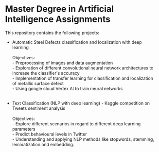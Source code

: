 # Master Degree in Artificial Intelligence Assignments
This repository contains the following projects:

- Automatic Steel Defects classification and localization with deep learning<br /><br />
          Objectives:<br />
           - Preprocessing of images and data augmentation<br />
           - Exploration of different convolutional neural network architectures to increase the classifier's accuracy<br /> 
           - Implementation of transfer learning for classification and localization of metallic surface defect<br />
           - Using google cloud Vertex AI to train neural networks<br /><br />
           
         
- Text Classification (NLP with deep learning) - Kaggle competition on Tweets sentiment analysis<br /><br />
         Objectives:<br />
           - Explore different scenarios in regard to different deep learning parameters<br />
           - Predict behavioural levels in Twitter<br />
           - Understanding and applying NLP methods like stopwords, stemming, lemmatization and embedding.<br /><br />
